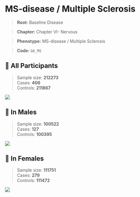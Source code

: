 # MS-disease / Multiple Sclerosis

> **Root:** Baseline Disease  

> **Chapter:** Chapter VI- Nervous  

> **Phenotype:** MS-disease / Multiple Sclerosis  

> **Code:** `G6_MS`

## 🧪 All Participants  
> Sample size: **212273**  
> Cases: **406**  
> Controls: **211867**
<img src="/Disease/Figures/ALL/Baseline/G6_MS.png"/>
<CsvTable src="/public/Disease/Data/ALL/Baseline/LG_G6_MS.csv" label="🔍 View full results" />

## 👨 In Males  
> Sample size: **100522**  
> Cases: **127**  
> Controls: **100395**
<img src="/Disease/Figures/Male/Baseline/G6_MS.png"/>
<CsvTable src="/public/Disease/Data/Male/Baseline/LG_G6_MS.csv" label="🔍 View full results" />

## 👩 In Females  
> Sample size: **111751**  
> Cases: **279**  
> Controls: **111472**
<img src="/Disease/Figures/Female/Baseline/G6_MS.png"/>
<CsvTable src="/public/Disease/Data/Female/Baseline/LG_G6_MS.csv" label="🔍 View full results" />
